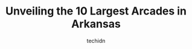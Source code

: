 ---
layout: ampstory
image: https://i0.wp.com/paketmu.com/wp-content/uploads/2023/06/level-up-family-fun-center-0-in-arkansas-1686370318.jpeg?resize=640,853
author: techidn
featured: false
description: Explore the diverse Arcade scene in Arkansas, home to an incredible selection of 10 establishments catering to every taste. Whether youre in search of iconic favorites or undiscovered treas
title: Unveiling the 10 Largest Arcades in Arkansas
cover:
   title: Unveiling the 10 Largest Arcades in Arkansas
   subtitle: RICKPATE
   background: https://paketmu.com/wp-content/uploads/2023/06/level-up-family-fun-center-0-in-arkansas-1686370318.jpeg

pages: 
 - layout: thirds
   top: <h1>#1 Dave & Busters Little Rock</h1>
   bottom: "<p>This is a great place! No one thinks about going to a place like this for dinner, but let me tell you, the restaurant is better than 98% of the nicer restaurants around h</p>"
   background: https://paketmu.com/wp-content/uploads/2023/06/level-up-family-fun-center-1-in-arkansas-1686370320.jpeg
   backgroundblur: true
 - layout: thirds
   top: <h1>#2 Hijinx Family Entertainment Center | Bowling, Laser Tag, Arcade Games, Ropes Course, Playground | JTs Grill Restaurant</h1>
   bottom: "<p>Great place to come in out of the heat or cold! My girls loved the high ropes course and the huge FOUR STORY playplace. They spent a lot of time in the ball room which ha</p>"
   background: https://paketmu.com/wp-content/uploads/2023/06/level-up-family-fun-center-2-in-arkansas-1686370321.jpeg
   cta:
      link: https://paketmu.com/unveiling-the-10-largest-arcades-in-arkansas/
      text: Unveiling the 10 Largest Arcades in Arkansas
 - layout: thirds
   top: <h1>#3 Arkadia Retrocade</h1>
   bottom: "<p>I cant wait to go back. Took my husband and 11 yr old daughter and we only had 10 bucks in cash (didnt know it was cash only oops) and the doorman let us in which was i</p>"
   background: https://paketmu.com/wp-content/uploads/2023/06/level-up-family-fun-center-3-in-arkansas-1686370323.jpeg
   cta:
      link: https://paketmu.com/unveiling-the-10-largest-arcades-in-arkansas/
      text: Unveiling the 10 Largest Arcades in Arkansas
 - layout: thirds
   top: <h1>#4 Vortex Arcade</h1>
   bottom: "<p>4027 E Kiehl Ave, Sherwood, AR 72120, United States</p>"
   background: https://images.unsplash.com/photo-1597773150796-e5c14ebecbf5?ixlib=rb-4.0.3&ixid=MnwxMjA3fDB8MHxwaG90by1wYWdlfHx8fGVufDB8fHx8&auto=format&fit=crop&w=640&h=853&q=80
   cta:
      link: https://paketmu.com/unveiling-the-10-largest-arcades-in-arkansas/
      text: Unveiling the 10 Largest Arcades in Arkansas
 - layout: thirds
   top: <h1>#5 Action Jacks Family Fun & Entertainment</h1>
   bottom: "<p>655 Equity Ave, Conway, AR 72032, United States</p>"
   background: https://images.unsplash.com/photo-1518640467707-6811f4a6ab73?ixlib=rb-4.0.3&ixid=MnwxMjA3fDB8MHxwaG90by1wYWdlfHx8fGVufDB8fHx8&auto=format&fit=crop&w=640&h=853&q=80
   cta:
      link: https://paketmu.com/unveiling-the-10-largest-arcades-in-arkansas/
      text: Unveiling the 10 Largest Arcades in Arkansas
 - layout: thirds
   top: <h1>#6 6th Dimension Virtual Reality</h1>
   bottom: "<p>2203 S Promenade Blvd Suite 8115, Rogers, AR 72758, United States</p>"
   background: https://images.unsplash.com/photo-1618556658017-fd9c732d1360?ixlib=rb-4.0.3&ixid=MnwxMjA3fDB8MHxwaG90by1wYWdlfHx8fGVufDB8fHx8&auto=format&fit=crop&w=640&h=853&q=80
   cta:
      link: https://paketmu.com/unveiling-the-10-largest-arcades-in-arkansas/
      text: Unveiling the 10 Largest Arcades in Arkansas
 - layout: thirds
   top: <h1>#7 The Box Arcade</h1>
   bottom: "<p>612 Main St, Van Buren, AR 72956, United States</p>"
   background: https://images.unsplash.com/photo-1604871000636-074fa5117945?ixlib=rb-4.0.3&ixid=MnwxMjA3fDB8MHxwaG90by1wYWdlfHx8fGVufDB8fHx8&auto=format&fit=crop&w=640&h=853&q=80
   cta:
      link: https://paketmu.com/unveiling-the-10-largest-arcades-in-arkansas/
      text: Unveiling the 10 Largest Arcades in Arkansas
 - layout: thirds
   middle: Continue reading...
   background: https://images.unsplash.com/photo-1547366785-564103df7e13?ixlib=rb-4.0.3&ixid=MnwxMjA3fDB8MHxwaG90by1wYWdlfHx8fGVufDB8fHx8&auto=format&fit=crop&w=640&h=853&q=80
   cta:
      link: https://paketmu.com/unveiling-the-10-largest-arcades-in-arkansas/
      text: Unveiling the 10 Largest Arcades in Arkansas
      
---